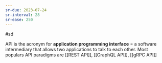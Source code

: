 ```yaml
---
sr-due: 2023-07-24
sr-interval: 28
sr-ease: 250
---
```


#sd

API is the acronym for **application programming interface** = a software intermediary that allows two applications to talk to each other.
Most populars API paradigms are [[REST API]], [[GraphQL API]], [[gRPC API]]
